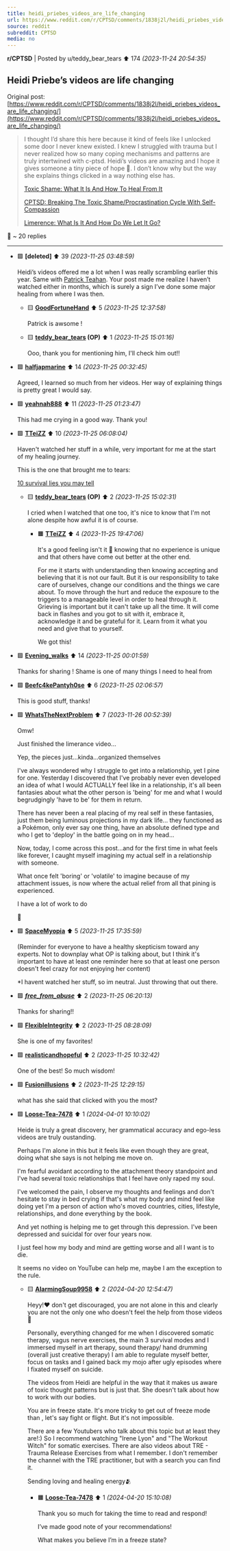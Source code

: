 ```yaml
---
title: heidi_priebes_videos_are_life_changing
url: https://www.reddit.com/r/CPTSD/comments/1838j2l/heidi_priebes_videos_are_life_changing/
source: reddit
subreddit: CPTSD
media: no
---
```

**r/CPTSD** | Posted by u/teddy_bear_tears ⬆️ 174 _(2023-11-24 20:54:35)_

## Heidi Priebe’s videos are life changing

Original post: [https://www.reddit.com/r/CPTSD/comments/1838j2l/heidi_priebes_videos_are_life_changing/](https://www.reddit.com/r/CPTSD/comments/1838j2l/heidi_priebes_videos_are_life_changing/)

> I thought I’d share this here because it kind of feels like I unlocked some door I never knew existed. I knew I struggled with trauma but I never realized how so many coping mechanisms and patterns are truly intertwined with c-ptsd. Heidi’s videos are amazing and I hope it gives someone a tiny piece of hope 💜. I don’t know why but the way she explains things clicked in a way nothing else has.
> 
> [Toxic Shame: What It Is And How To Heal From It](https://youtu.be/Y47iJrbO2ug?si=3LlR2AtB2EP6BpeX)
> 
> [CPTSD: Breaking The Toxic Shame/Procrastination Cycle With Self-Compassion](https://youtu.be/ipJIV6hc1Ls?si=DtSBuJ03E8AeNg1U)
> 
> [Limerence: What Is It And How Do We Let It Go?](https://youtu.be/9l5ALCPEBkc?si=xygH5roRP3tz8X9H)

💬 ~ 20 replies

---

* 🟩 **[deleted]** ⬆️ 39 _(2023-11-25 03:48:59)_

	Heidi’s videos offered me a lot when I was really scrambling earlier this year. Same with [Patrick Teahan](https://youtube.com/@patrickteahanlicswtherapy?si=NZlroZcEoE68JW4w). Your post made me realize I haven’t watched either in months, which is surely a sign I’ve done some major healing from where I was then.

	* 🟨 **[GoodFortuneHand](https://www.reddit.com/user/GoodFortuneHand)** ⬆️ 5 _(2023-11-25 12:37:58)_

		Patrick is awsome !

	* 🟨 **[teddy_bear_tears](https://www.reddit.com/user/teddy_bear_tears) (OP)** ⬆️ 1 _(2023-11-25 15:01:16)_

		Ooo, thank you for mentioning him, I'll check him out!!

* 🟩 **[halfjapmarine](https://www.reddit.com/user/halfjapmarine)** ⬆️ 14 _(2023-11-25 00:32:45)_

	Agreed, I learned so much from her videos. Her way of explaining things is pretty great I would say.

* 🟩 **[yeahnah888](https://www.reddit.com/user/yeahnah888)** ⬆️ 11 _(2023-11-25 01:23:47)_

	This had me crying in a good way. Thank you!

* 🟩 **[TTeiZZ](https://www.reddit.com/user/TTeiZZ)** ⬆️ 10 _(2023-11-25 06:08:04)_

	Haven't watched her stuff in a while, very important for me at the start of my healing journey.

	This is the one that brought me to tears:

	[10 survival lies you may tell](https://youtu.be/5b0AT5wOrG0?si=FACFcLZSCPRT68dg)

	* 🟨 **[teddy_bear_tears](https://www.reddit.com/user/teddy_bear_tears) (OP)** ⬆️ 2 _(2023-11-25 15:02:31)_

		I cried when I watched that one too, it's nice to know that I'm not alone despite how awful it is of course.

		* 🟧 **[TTeiZZ](https://www.reddit.com/user/TTeiZZ)** ⬆️ 4 _(2023-11-25 19:47:06)_

			It's a good feeling isn't it 🙂 knowing that no experience is unique and that others have come out better at the other end.
			
			For me it starts with understanding then knowing accepting and believing that it is not our fault. But it is our responsibility to take care of ourselves, change our conditions and the things we care about. To move through the hurt and reduce the exposure to the triggers to a manageable level in order to heal through it. Grieving is important but it can't take up all the time. It will come back in flashes and you got to sit with it, embrace it, acknowledge it and be grateful for it. Learn from it what you need and give that to yourself.
			
			We got this!

* 🟩 **[Evening_walks](https://www.reddit.com/user/Evening_walks)** ⬆️ 14 _(2023-11-25 00:01:59)_

	Thanks for sharing ! Shame is one of many things I need to heal from

* 🟩 **[Beefc4kePantyh0se](https://www.reddit.com/user/Beefc4kePantyh0se)** ⬆️ 6 _(2023-11-25 02:06:57)_

	This is good stuff, thanks!

* 🟩 **[WhatsTheNextProblem](https://www.reddit.com/user/WhatsTheNextProblem)** ⬆️ 7 _(2023-11-26 00:52:39)_

	Omw!

	Just finished the limerance video...

	Yep, the pieces just...kinda...organized themselves

	I've always wondered why I struggle to get into a relationship, yet I pine for one. Yesterday I discovered that I've probably never even developed an idea of what I would ACTUALLY feel like in a relationship, it's all been fantasies about what the other person is 'being' for me and what I would begrudgingly 'have to be' for them in return.

	There has never been a real placing of my real self in these fantasies, just them being luminous projections in my dark life... they functioned as a Pokémon, only ever say one thing, have an absolute defined type and who I get to 'deploy' in the battle going on in my head...

	Now, today, I come across this post...and for the first time in what feels like forever, I caught myself imagining my actual self in a relationship with someone.

	What once felt 'boring' or 'volatile' to imagine because of my attachment issues, is now where the actual relief from all that pining is experienced.

	I have a lot of work to do

	🥲

* 🟩 **[SpaceMyopia](https://www.reddit.com/user/SpaceMyopia)** ⬆️ 5 _(2023-11-25 17:35:59)_

	(Reminder for everyone to have a healthy skepticism toward any experts. Not to downplay what OP is talking about, but I think it's important to have at least one reminder here so that at least one person doesn't feel crazy for not enjoying her content)

	*I havent watched her stuff, so im neutral. Just throwing that out there.

* 🟩 **[_free_from_abuse_](https://www.reddit.com/user/_free_from_abuse_)** ⬆️ 2 _(2023-11-25 06:20:13)_

	Thanks for sharing!!

* 🟩 **[FlexibleIntegrity](https://www.reddit.com/user/FlexibleIntegrity)** ⬆️ 2 _(2023-11-25 08:28:09)_

	She is one of my favorites!

* 🟩 **[realisticandhopeful](https://www.reddit.com/user/realisticandhopeful)** ⬆️ 2 _(2023-11-25 10:32:42)_

	One of the best! So much wisdom!

* 🟩 **[Fusionillusions](https://www.reddit.com/user/Fusionillusions)** ⬆️ 2 _(2023-11-25 12:29:15)_

	what has she said that clicked with you the most?

* 🟩 **[Loose-Tea-7478](https://www.reddit.com/user/Loose-Tea-7478)** ⬆️ 1 _(2024-04-01 10:10:02)_

	Heide is truly a great discovery, her grammatical accuracy and ego-less videos are truly oustanding.

	Perhaps I'm alone in this but it feels like even though they are great, doing what she says is not helping me move on.

	I'm fearful avoidant according to the attachment theory standpoint and I've had several toxic relationships that I feel have only raped my soul.

	I've welcomed the pain, I observe my thoughts and feelings and don't hesitate to stay in bed crying if that's what my body and mind feel like doing yet I'm a person of action who's moved countries, cities, lifestyle, relationships, and done everything by the book.

	And yet nothing is helping me to get through this depression. I've been depressed and suicidal for over four years now.

	I just feel how my body and mind are getting worse and all I want is to die.

	It seems no video on YouTube can help me, maybe I am the exception to the rule.

	* 🟨 **[AlarmingSoup9958](https://www.reddit.com/user/AlarmingSoup9958)** ⬆️ 2 _(2024-04-20 12:54:47)_

		Heyy!❤️ don't get discouraged, you are not alone in this and clearly you are not the only one who doesn't feel the help from those videos🤗
		
		Personally, everything changed for me when I discovered somatic therapy, vagus nerve exercises, the main 3 survival modes and I immersed myself in art therapy, sound therapy/ hand drumming (overall just creative therapy) I am able to regulate myself better, focus on tasks and I gained back my mojo after ugly episodes where I fixated myself on suicide. 
		
		The videos from Heidi are helpful in the way that it makes us aware of toxic thought patterns but is just that. She doesn't talk about how to work with our bodies. 
		
		You are in freeze state. It's more tricky to get out of freeze mode than , let's say fight or flight. But it's not impossible. 
		
		There are a few Youtubers who talk about this topic but at least they are!:) So I  recommend watching "Irene Lyon" and "The Workout Witch" for somatic exercises. There are also videos about TRE - Trauma Release Exercises from what I remember. I don't remember the channel with the TRE practitioner, but with a search you can find it. 
		
		Sending loving and healing energy🫂

		* 🟧 **[Loose-Tea-7478](https://www.reddit.com/user/Loose-Tea-7478)** ⬆️ 1 _(2024-04-20 15:10:08)_

			Thank you so much for taking the time to read and respond!
			
			I’ve made good note of your recommendations!
			
			What makes you believe I’m in a freeze state?


